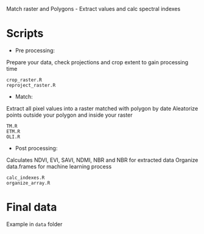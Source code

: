 Match raster and Polygons - Extract values and calc spectral indexes

# Scripts
* Pre processing:

Prepare your data, check projections and crop extent to gain processing time
```
crop_raster.R
reproject_raster.R
```

* Match:

Extract all pixel values into a raster matched with polygon by date
Aleatorize points outside your polygon and inside your raster
```
TM.R
ETM.R
OLI.R
```

* Post processing:

Calculates NDVI, EVI, SAVI, NDMI, NBR and NBR for extracted data
Organize data.frames for machine learning process
```
calc_indexes.R
organize_array.R
```

# Final data

Example in `data` folder
